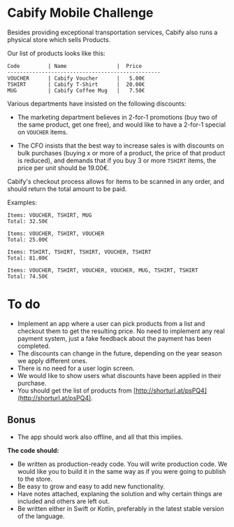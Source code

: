 # Cabify Mobile Challenge

Besides providing exceptional transportation services, Cabify also runs a physical store which sells Products.

Our list of products looks like this:

``` 
Code         | Name                |  Price
-------------------------------------------------
VOUCHER      | Cabify Voucher      |   5.00€
TSHIRT       | Cabify T-Shirt      |  20.00€
MUG          | Cabify Coffee Mug   |   7.50€
```

Various departments have insisted on the following discounts:

 * The marketing department believes in 2-for-1 promotions (buy two of the same product, get one free), and would like to have a 2-for-1 special on `VOUCHER` items.

 * The CFO insists that the best way to increase sales is with discounts on bulk purchases (buying x or more of a product, the price of that product is reduced), and demands that if you buy 3 or more `TSHIRT` items, the price per unit should be 19.00€.

Cabify's checkout process allows for items to be scanned in any order, and should return the total amount to be paid.

Examples:

    Items: VOUCHER, TSHIRT, MUG
    Total: 32.50€

    Items: VOUCHER, TSHIRT, VOUCHER
    Total: 25.00€

    Items: TSHIRT, TSHIRT, TSHIRT, VOUCHER, TSHIRT
    Total: 81.00€

    Items: VOUCHER, TSHIRT, VOUCHER, VOUCHER, MUG, TSHIRT, TSHIRT
    Total: 74.50€


# To do
- Implement an app where a user can pick products from a list and checkout them to get the resulting price. No need to implement any real payment system, just a fake feedback about the payment has been completed.
- The discounts can change in the future, depending on the year season we apply different ones.
- There is no need for a user login screen.
- We would like to show users what discounts have been applied in their purchase. 
- You should get the list of products from [http://shorturl.at/psPQ4](http://shorturl.at/psPQ4).

## Bonus
- The app should work also offline, and all that this implies. 

**The code should:**
- Be written as production-ready code. You will write production code. We would like you to build it in the same way as if you were going to publish to the store.
- Be easy to grow and easy to add new functionality.
- Have notes attached, explaning the solution and why certain things are included and others are left out.
- Be written either in Swift or Kotlin, preferably in the latest stable version of the language.
